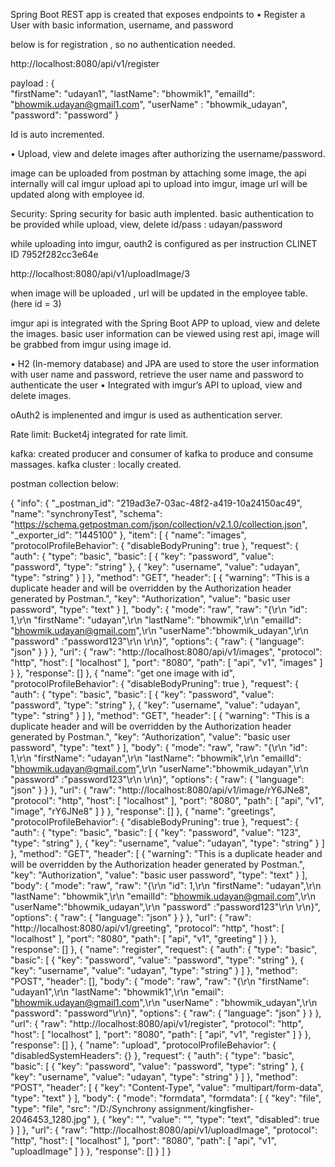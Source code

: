 
Spring Boot REST app is created that exposes endpoints to
• Register a User with basic information, username, and password

below is for registration , so no authentication needed.

http://localhost:8080/api/v1/register

payload : {  
"firstName": "udayan1",
"lastName": "bhowmik1",
"emailId": "bhowmik.udayan@gmail1.com",
"userName" : "bhowmik_udayan",
"password": "password"
}

Id is auto incremented.


• Upload, view and delete images after authorizing the username/password.

image can be uploaded from postman by attaching some image, the api internally will cal imgur upload api to upload into imgur, image url will be updated along with employee id.

Security: Spring security for basic auth implented. basic authentication to be provided while upload, view, delete
id/pass : udayan/password

while uploading into imgur, oauth2 is configured as per instruction
CLINET ID  7952f282cc3e64e

http://localhost:8080/api/v1/uploadImage/3

when image will be uploaded , url will be updated in the employee table.(here id = 3)



imgur api is integrated with the Spring Boot APP to upload, view and delete the images.
basic user information can be viewed using rest api, image will be grabbed from imgur using image id.


• H2 (In-memory database) and JPA are used to store the user information with user name and password, retrieve the user name and password to authenticate the user
• Integrated with imgur’s API to upload, view and delete images. 


oAuth2 is implenented and imgur is used as authentication server.

Rate limit:
Bucket4j integrated for rate limit.


kafka: created producer and consumer of kafka to produce and consume massages.
kafka cluster : locally created.


postman collection below:

{
	"info": {
		"_postman_id": "219ad3e7-03ac-48f2-a419-10a24150ac49",
		"name": "synchronyTest",
		"schema": "https://schema.getpostman.com/json/collection/v2.1.0/collection.json",
		"_exporter_id": "1445100"
	},
	"item": [
		{
			"name": "images",
			"protocolProfileBehavior": {
				"disableBodyPruning": true
			},
			"request": {
				"auth": {
					"type": "basic",
					"basic": [
						{
							"key": "password",
							"value": "password",
							"type": "string"
						},
						{
							"key": "username",
							"value": "udayan",
							"type": "string"
						}
					]
				},
				"method": "GET",
				"header": [
					{
						"warning": "This is a duplicate header and will be overridden by the Authorization header generated by Postman.",
						"key": "Authorization",
						"value": "basic user password",
						"type": "text"
					}
				],
				"body": {
					"mode": "raw",
					"raw": "{\r\n    \"id\": 1,\r\n    \"firstName\": \"udayan\",\r\n    \"lastName\": \"bhowmik\",\r\n    \"emailId\": \"bhowmik.udayan@gmail.com\",\r\n    \"userName\":\"bhowmik_udayan\",\r\n    \"password\" :\"password123\"\r\n    \r\n}",
					"options": {
						"raw": {
							"language": "json"
						}
					}
				},
				"url": {
					"raw": "http://localhost:8080/api/v1/images",
					"protocol": "http",
					"host": [
						"localhost"
					],
					"port": "8080",
					"path": [
						"api",
						"v1",
						"images"
					]
				}
			},
			"response": []
		},
		{
			"name": "get one image with id",
			"protocolProfileBehavior": {
				"disableBodyPruning": true
			},
			"request": {
				"auth": {
					"type": "basic",
					"basic": [
						{
							"key": "password",
							"value": "password",
							"type": "string"
						},
						{
							"key": "username",
							"value": "udayan",
							"type": "string"
						}
					]
				},
				"method": "GET",
				"header": [
					{
						"warning": "This is a duplicate header and will be overridden by the Authorization header generated by Postman.",
						"key": "Authorization",
						"value": "basic user password",
						"type": "text"
					}
				],
				"body": {
					"mode": "raw",
					"raw": "{\r\n    \"id\": 1,\r\n    \"firstName\": \"udayan\",\r\n    \"lastName\": \"bhowmik\",\r\n    \"emailId\": \"bhowmik.udayan@gmail.com\",\r\n    \"userName\":\"bhowmik_udayan\",\r\n    \"password\" :\"password123\"\r\n    \r\n}",
					"options": {
						"raw": {
							"language": "json"
						}
					}
				},
				"url": {
					"raw": "http://localhost:8080/api/v1/image/rY6JNe8",
					"protocol": "http",
					"host": [
						"localhost"
					],
					"port": "8080",
					"path": [
						"api",
						"v1",
						"image",
						"rY6JNe8"
					]
				}
			},
			"response": []
		},
		{
			"name": "greetings",
			"protocolProfileBehavior": {
				"disableBodyPruning": true
			},
			"request": {
				"auth": {
					"type": "basic",
					"basic": [
						{
							"key": "password",
							"value": "123",
							"type": "string"
						},
						{
							"key": "username",
							"value": "udayan",
							"type": "string"
						}
					]
				},
				"method": "GET",
				"header": [
					{
						"warning": "This is a duplicate header and will be overridden by the Authorization header generated by Postman.",
						"key": "Authorization",
						"value": "basic user password",
						"type": "text"
					}
				],
				"body": {
					"mode": "raw",
					"raw": "{\r\n    \"id\": 1,\r\n    \"firstName\": \"udayan\",\r\n    \"lastName\": \"bhowmik\",\r\n    \"emailId\": \"bhowmik.udayan@gmail.com\",\r\n    \"userName\":\"bhowmik_udayan\",\r\n    \"password\" :\"password123\"\r\n    \r\n}",
					"options": {
						"raw": {
							"language": "json"
						}
					}
				},
				"url": {
					"raw": "http://localhost:8080/api/v1/greeting",
					"protocol": "http",
					"host": [
						"localhost"
					],
					"port": "8080",
					"path": [
						"api",
						"v1",
						"greeting"
					]
				}
			},
			"response": []
		},
		{
			"name": "register",
			"request": {
				"auth": {
					"type": "basic",
					"basic": [
						{
							"key": "password",
							"value": "password",
							"type": "string"
						},
						{
							"key": "username",
							"value": "udayan",
							"type": "string"
						}
					]
				},
				"method": "POST",
				"header": [],
				"body": {
					"mode": "raw",
					"raw": "{\r\n    \"firstName\": \"udayan1\",\r\n    \"lastName\": \"bhowmik1\",\r\n    \"email\": \"bhowmik.udayan@gmail1.com\",\r\n    \"userName\" : \"bhowmik_udayan\",\r\n    \"password\": \"password\"\r\n}",
					"options": {
						"raw": {
							"language": "json"
						}
					}
				},
				"url": {
					"raw": "http://localhost:8080/api/v1/register",
					"protocol": "http",
					"host": [
						"localhost"
					],
					"port": "8080",
					"path": [
						"api",
						"v1",
						"register"
					]
				}
			},
			"response": []
		},
		{
			"name": "upload",
			"protocolProfileBehavior": {
				"disabledSystemHeaders": {}
			},
			"request": {
				"auth": {
					"type": "basic",
					"basic": [
						{
							"key": "password",
							"value": "password",
							"type": "string"
						},
						{
							"key": "username",
							"value": "udayan",
							"type": "string"
						}
					]
				},
				"method": "POST",
				"header": [
					{
						"key": "Content-Type",
						"value": "multipart/form-data",
						"type": "text"
					}
				],
				"body": {
					"mode": "formdata",
					"formdata": [
						{
							"key": "file",
							"type": "file",
							"src": "/D:/Synchrony assignment/kingfisher-2046453_1280.jpg"
						},
						{
							"key": "",
							"value": "",
							"type": "text",
							"disabled": true
						}
					]
				},
				"url": {
					"raw": "http://localhost:8080/api/v1/uploadImage",
					"protocol": "http",
					"host": [
						"localhost"
					],
					"port": "8080",
					"path": [
						"api",
						"v1",
						"uploadImage"
					]
				}
			},
			"response": []
		}
	]
}
